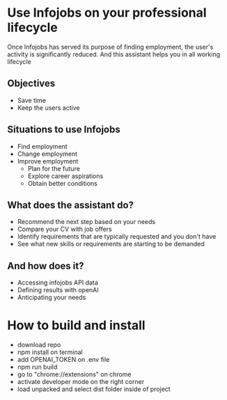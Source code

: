 # Use Infojobs on your professional lifecycle
Once Infojobs has served its purpose of finding employment, the user's activity is significantly reduced. And this assistant helps you in all working lifecycle

##  Objectives
- Save time
- Keep the users active

## Situations to use Infojobs
-  Find employment
-  Change employment
-  Improve employment
    -  Plan for the future
    -  Explore career aspirations
    - Obtain better conditions

## What does the assistant do?
- Recommend the next step based on your needs
- Compare your CV with job offers
- Identify requirements that are typically requested and you don't have
- See what new skills or requirements are starting to be demanded

## And how does it?
- Accessing infojobs API data
- Defining results with openAI
- Anticipating your needs


# How to build and install
- download repo
- npm install on terminal
- add OPENAI_TOKEN on .env file
- npm run build
- go to "chrome://extensions" on chrome
- activate developer mode on the right corner
- load unpacked and select dist folder inside of project
